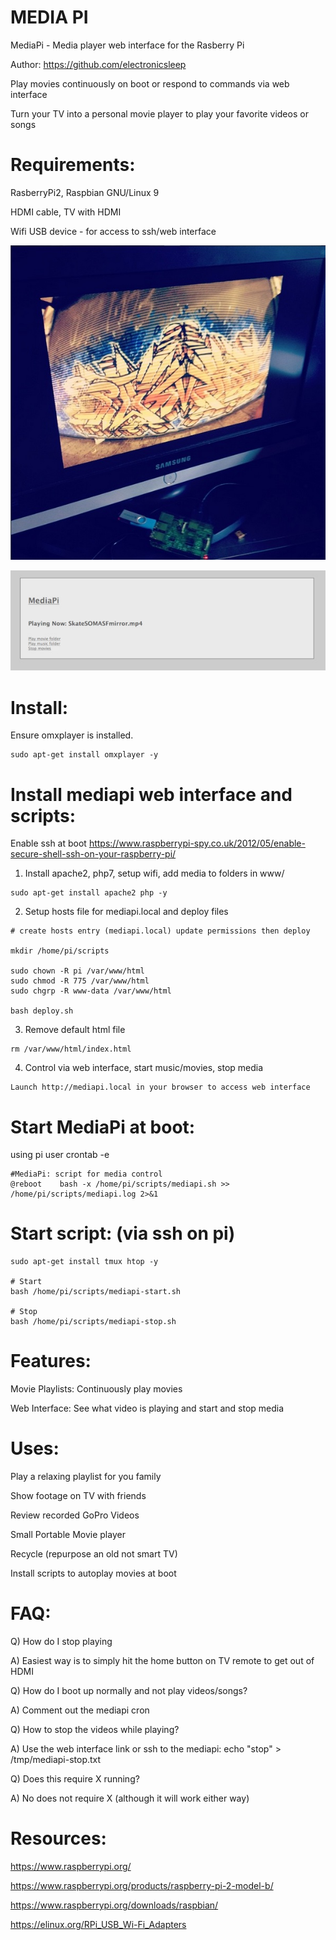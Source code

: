 MEDIA PI
========

MediaPi - Media player web interface for the Rasberry Pi

Author: https://github.com/electronicsleep

Play movies continuously on boot or respond to commands via web interface

Turn your TV into a personal movie player to play your favorite videos or songs


# Requirements:

RasberryPi2, Raspbian GNU/Linux 9

HDMI cable, TV with HDMI

Wifi USB device - for access to ssh/web interface

![Alt text](screenshot.jpg?raw=true "ScreenShot")

![Alt text](screenshot-web.jpg?raw=true "ScreenShot Web Interface")


# Install:

Ensure omxplayer is installed.

```
sudo apt-get install omxplayer -y
```


# Install mediapi web interface and scripts:

Enable ssh at boot
https://www.raspberrypi-spy.co.uk/2012/05/enable-secure-shell-ssh-on-your-raspberry-pi/

1. Install apache2, php7, setup wifi, add media to folders in www/

```
sudo apt-get install apache2 php -y

```

2. Setup hosts file for mediapi.local and deploy files

```
# create hosts entry (mediapi.local) update permissions then deploy

mkdir /home/pi/scripts

sudo chown -R pi /var/www/html
sudo chmod -R 775 /var/www/html
sudo chgrp -R www-data /var/www/html

bash deploy.sh
```

3. Remove default html file

```
rm /var/www/html/index.html
```

4. Control via web interface, start music/movies, stop media

```
Launch http://mediapi.local in your browser to access web interface
```

# Start MediaPi at boot:
using pi user
crontab -e

```
#MediaPi: script for media control
@reboot    bash -x /home/pi/scripts/mediapi.sh >> /home/pi/scripts/mediapi.log 2>&1
```

# Start script: (via ssh on pi)

```
sudo apt-get install tmux htop -y

# Start
bash /home/pi/scripts/mediapi-start.sh

# Stop
bash /home/pi/scripts/mediapi-stop.sh
```

# Features:

Movie Playlists: Continuously play movies

Web Interface: See what video is playing and start and stop media

# Uses:

Play a relaxing playlist for you family

Show footage on TV with friends

Review recorded GoPro Videos

Small Portable Movie player

Recycle (repurpose an old not smart TV)

Install scripts to autoplay movies at boot 

# FAQ:

Q) How do I stop playing

A) Easiest way is to simply hit the home button on TV remote to get out of HDMI


Q) How do I boot up normally and not play videos/songs?

A) Comment out the mediapi cron


Q) How to stop the videos while playing?

A) Use the web interface link or ssh to the mediapi: echo "stop" > /tmp/mediapi-stop.txt


Q) Does this require X running?

A) No does not require X (although it will work either way)


# Resources:

https://www.raspberrypi.org/

https://www.raspberrypi.org/products/raspberry-pi-2-model-b/

https://www.raspberrypi.org/downloads/raspbian/

https://elinux.org/RPi_USB_Wi-Fi_Adapters
